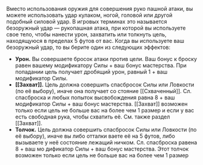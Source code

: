 Вместо использования оружия для совершения руко пашной атаки, вы можете использовать удар кулаком, ногой, головой или другой подобный силовой удар. В игровых терминах это называется безоружный удар — рукопашная атака, при которой вы используете свое тело, чтобы нанести урон, захватить или толкнуть цель, находящуюся в пределах 5 футов от вас. 
Когда вы используете ваш безоружный удар, то вы берите один из следующих эффектов: 
* **Урон.** 
	Вы совершаете бросок атаки против цели. Ваш бонус к броску равен вашему модификатору Силы + ваш бонус мастерства. При попадании цель получает дробящий урон, равный 1 + ваш модификатор Силы. 
* **[[Захват]].** 
	Цель должна совершить спасбросок Силы или Ловкости (по её выбору), иначе она получает со стояние [[Схваченный]]. Сл. спасброска и любых попыток высвобождения равна 8 + ваш модификатор Силы + ваш бонус мастерства. [[Захват]] возможен только если цель не больше вас на более чем 1 размер и если у вас есть свободная рука, чтобы схватить её. См. также раздел [[Захват]]. 
* **Толчок.** 
	Цель должна совершить спасбросок Силы или Ловкости (по её выбору), иначе вы либо отталки ваете её на 5 футов, либо вызываете у неё состояние лежащий ничком. Сл. спасброска равена 8 + ваш мо дификатор Силы + ваш бонус мастерства. Этот толчок возможен только если цель не больше вас на более чем 1 размер